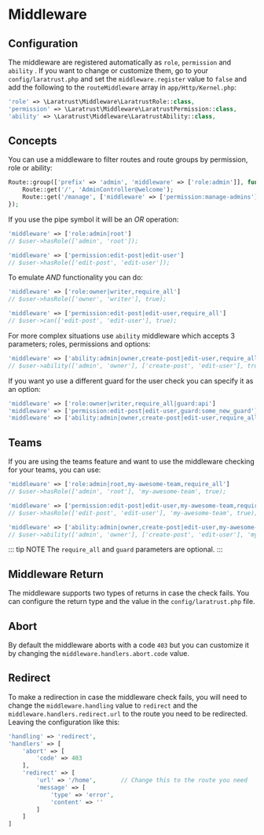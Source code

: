 # Middleware

## Configuration

The middleware are registered automatically as `role`, `permission` and `ability` . If you want to change or customize them, go to your `config/laratrust.php` and set the `middleware.register` value to `false` and add  the following to the `routeMiddleware` array in `app/Http/Kernel.php`:

```php
'role' => \Laratrust\Middleware\LaratrustRole::class,
'permission' => \Laratrust\Middleware\LaratrustPermission::class,
'ability' => \Laratrust\Middleware\LaratrustAbility::class,
```

## Concepts

You can use a middleware to filter routes and route groups by permission, role or ability:

```php
Route::group(['prefix' => 'admin', 'middleware' => ['role:admin']], function() {
    Route::get('/', 'AdminController@welcome');
    Route::get('/manage', ['middleware' => ['permission:manage-admins'], 'uses' => 'AdminController@manageAdmins']);
});
```

If you use the pipe symbol it will be an *OR* operation:

```php
'middleware' => ['role:admin|root']
// $user->hasRole(['admin', 'root']);

'middleware' => ['permission:edit-post|edit-user']
// $user->hasRole(['edit-post', 'edit-user']);
```

To emulate *AND* functionality you can do:

```php
'middleware' => ['role:owner|writer,require_all']
// $user->hasRole(['owner', 'writer'], true);

'middleware' => ['permission:edit-post|edit-user,require_all']
// $user->can(['edit-post', 'edit-user'], true);
```

For more complex situations use `ability` middleware which accepts 3 parameters; roles, permissions and options:

```php
'middleware' => ['ability:admin|owner,create-post|edit-user,require_all']
// $user->ability(['admin', 'owner'], ['create-post', 'edit-user'], true)
```

If you want yo use a different guard for the user check you can specify it as an option:

```php
'middleware' => ['role:owner|writer,require_all|guard:api']
'middleware' => ['permission:edit-post|edit-user,guard:some_new_guard']
'middleware' => ['ability:admin|owner,create-post|edit-user,require_all|guard:web']
```

## Teams

If you are using the teams feature and want to use the middleware checking for your teams, you can use:

```php
'middleware' => ['role:admin|root,my-awesome-team,require_all']
// $user->hasRole(['admin', 'root'], 'my-awesome-team', true);

'middleware' => ['permission:edit-post|edit-user,my-awesome-team,require_all']
// $user->hasRole(['edit-post', 'edit-user'], 'my-awesome-team', true);

'middleware' => ['ability:admin|owner,create-post|edit-user,my-awesome-team,require_all']
// $user->ability(['admin', 'owner'], ['create-post', 'edit-user'], 'my-awesome-team', true);
```

::: tip NOTE
The `require_all` and `guard` parameters are optional.
:::

## Middleware Return

The middleware supports two types of returns in case the check fails. You can configure the return type and the value in the `config/laratrust.php` file.

## Abort

By default the middleware aborts with a code `403` but you can customize it by changing the `middleware.handlers.abort.code` value.

## Redirect

To make a redirection in case the middleware check fails, you will need to change the `middleware.handling` value to `redirect` and the `middleware.handlers.redirect.url` to the route you need to be redirected. Leaving the configuration like this:

```php
'handling' => 'redirect',
'handlers' => [
    'abort' => [
        'code' => 403
    ],
    'redirect' => [
        'url' => '/home',       // Change this to the route you need
        'message' => [
            'type' => 'error',
            'content' => ''
        ]
    ]
]
```